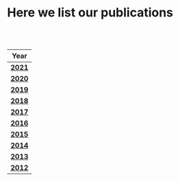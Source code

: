 # Here we list our publications

<br />
<br />

| Year | 
| --- | 
| [**2021**](publications/2021.md)| 
| [**2020**](publications/2020.md)| 
| [**2019**](publications/2019.md)| 
| [**2018**](publications/2018.md)| 
| [**2017**](publications/2017.md)| 
| [**2016**](publications/2016.md)| 
| [**2015**](publications/2015.md)| 
| [**2014**](publications/2014.md)| 
| [**2013**](publications/2013.md)| 
| [**2012**](publications/2012.md)| 
